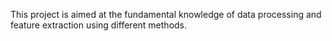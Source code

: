 This project is aimed at the fundamental knowledge of data processing and feature extraction using different methods.
